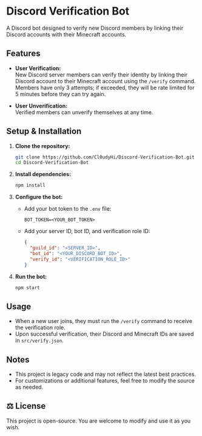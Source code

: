 # Discord Verification Bot

A Discord bot designed to verify new Discord members by linking their Discord accounts with their Minecraft accounts.

## Features

- **User Verification:**  
  New Discord server members can verify their identity by linking their Discord account to their Minecraft account using the `/verify` command. Members have only 3 attempts; if exceeded, they will be rate limited for 5 minutes before they can try again.

- **User Unverification:**  
  Verified members can unverify themselves at any time.

## Setup & Installation

1. **Clone the repository:**
   ```bash
   git clone https://github.com/Cl0udyHi/Discord-Verification-Bot.git
   cd Discord-Verification-Bot
   ```

2. **Install dependencies:**
   ```bash
   npm install
   ```

3. **Configure the bot:**
   - Add your bot token to the `.env` file:
     ```env
     BOT_TOKEN=<YOUR_BOT_TOKEN>
     ```
   - Add your server ID, bot ID, and verification role ID:
     ```json
     {
       "guild_id": "<SERVER_ID>",
       "bot_id": "<YOUR_DISCORD_BOT_ID>",
       "verify_id": "<VERIFICATION_ROLE_ID>"
     }
     ```

4. **Run the bot:**
   ```bash
   npm start
   ```

## Usage

- When a new user joins, they must run the `/verify` command to receive the verification role.
- Upon successful verification, their Discord and Minecraft IDs are saved in `src/verify.json`.

## Notes

- This project is legacy code and may not reflect the latest best practices.
- For customizations or additional features, feel free to modify the source as needed.

## ⚖ License

This project is open-source. You are welcome to modify and use it as you wish.
